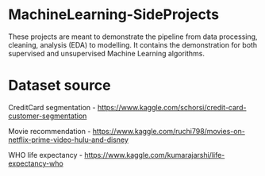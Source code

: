 # MachineLearning-SideProjects
These projects are meant to demonstrate the pipeline from data processing, cleaning, analysis (EDA) to modelling. It contains the demonstration for both supervised and unsupervised Machine Learning algorithms. 

# Dataset source
CreditCard segmentation - https://www.kaggle.com/schorsi/credit-card-customer-segmentation

Movie recommendation - https://www.kaggle.com/ruchi798/movies-on-netflix-prime-video-hulu-and-disney

WHO life expectancy - https://www.kaggle.com/kumarajarshi/life-expectancy-who


